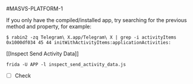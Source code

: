#MASVS-PLATFORM-1 

If you only have the compiled/installed app, try searching for the previous method and property, for example:

```shell
$ rabin2 -zq Telegram\ X.app/Telegram\ X | grep -i activityItems 0x1000df034 45 44 initWithActivityItems:applicationActivities:
```

[[Inspect Send Activity Data]]

```
frida -U APP -l inspect_send_activity_data.js
```

- [ ] Check